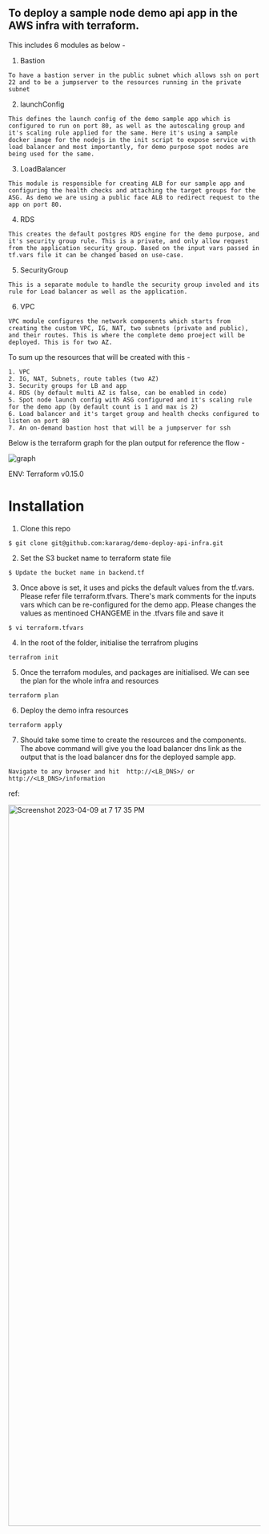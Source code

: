 ## To deploy a sample node demo api app in the AWS infra with terraform. 

This includes 6 modules as below - 

1. Bastion

`
To have a bastion server in the public subnet which allows ssh on port 22 and to be a jumpserver to the resources running in the private subnet
`

2. launchConfig 

`
This defines the launch config of the demo sample app which is configured to run on port 80, as well as the autoscaling group and it's scaling rule applied for the same. Here it's using a sample docker image for the nodejs in the init script to expose service with load balancer and most importantly, for demo purpose spot nodes are being used for the same.
`

3. LoadBalancer

`
This module is responsible for creating ALB for our sample app and configuring the health checks and attaching the target groups for the ASG. As demo we are using a public face ALB to redirect request to the app on port 80.
`

4. RDS

`
This creates the default postgres RDS engine for the demo purpose, and it's security group rule. This is a private, and only allow request from the application security group. Based on the input vars passed in tf.vars file it can be changed based on use-case. 
`


5. SecurityGroup

`
This is a separate module to handle the security group involed and its rule for Load balancer as well as the application. 
`

6. VPC

`
VPC module configures the network components which starts from creating the custom VPC, IG, NAT, two subnets (private and public), and their routes. This is where the complete demo proeject will be deployed. This is for two AZ. 
`

To sum up the resources that will be created with this -

```
1. VPC
2. IG, NAT, Subnets, route tables (two AZ)
3. Security groups for LB and app
4. RDS (by default multi AZ is false, can be enabled in code)
5. Spot node launch config with ASG configured and it's scaling rule for the demo app (by default count is 1 and max is 2)
6. Load balancer and it's target group and health checks configured to listen on port 80
7. An on-demand bastion host that will be a jumpserver for ssh
```

Below is the terraform graph for the plan output for reference the flow - 

![graph](https://user-images.githubusercontent.com/107810255/230816677-3703111d-ad87-48d4-a130-e32c7fe77fc0.png)

ENV:
Terraform v0.15.0

# Installation 



1. Clone this repo 

``
$ git clone git@github.com:kararag/demo-deploy-api-infra.git
``

2. Set the S3 bucket name to terraform state file

``
$ Update the bucket name in backend.tf
``

3. Once above is set, it uses and picks the default values from the tf.vars. Please refer file terraform.tfvars. There's mark comments for the inputs vars which can be re-configured for the demo app. Please changes the values as mentinoed CHANGEME in the .tfvars file and save it

``
$ vi terraform.tfvars
``

4. In the root of the folder, initialise the terrafrom plugins

``
terrafrom init
``

5. Once the terrafom modules, and packages are initialised. We can see the plan for the whole infra and resources

``
terraform plan 
``

6. Deploy the demo infra resources

``
terraform apply
``

7. Should take some time to create the resources and the components. The above command will give you the load balancer dns link as the output that is the load balancer dns for the deployed sample app. 

``
Navigate to any browser and hit  http://<LB_DNS>/ or http://<LB_DNS>/information
``

ref:

<img width="1440" alt="Screenshot 2023-04-09 at 7 17 35 PM" src="https://user-images.githubusercontent.com/107810255/230819906-5ef89c57-3841-4209-b403-792f5df35317.png">

